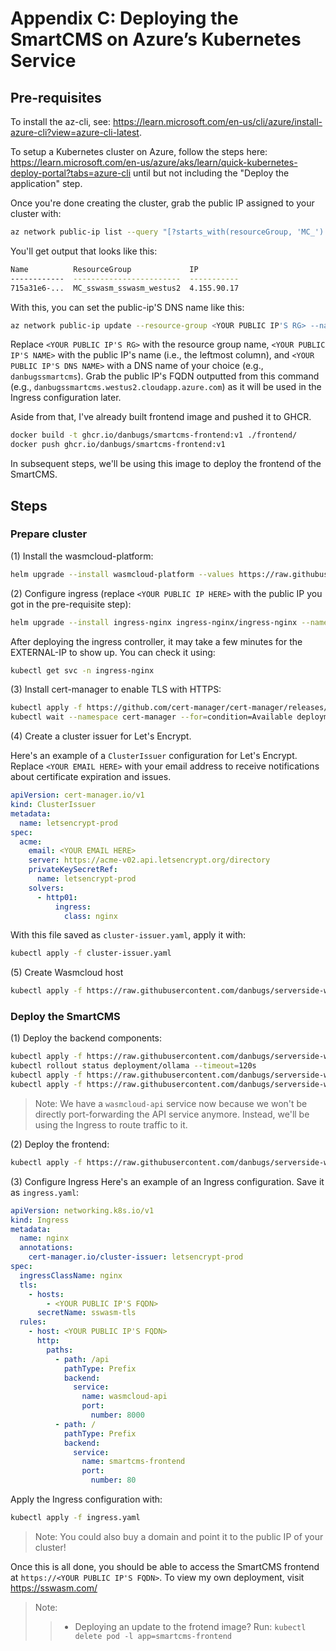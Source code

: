 # Appendix C: Deploying the SmartCMS on Azure’s Kubernetes Service

## Pre-requisites

To install the az-cli, see: https://learn.microsoft.com/en-us/cli/azure/install-azure-cli?view=azure-cli-latest.

To setup a Kubernetes cluster on Azure, follow the steps here: https://learn.microsoft.com/en-us/azure/aks/learn/quick-kubernetes-deploy-portal?tabs=azure-cli until but not including the "Deploy the application" step.

Once you're done creating the cluster, grab the public IP assigned to your cluster with:
```sh
az network public-ip list --query "[?starts_with(resourceGroup, 'MC_') && ipAddress!=null].{Name:name, ResourceGroup:resourceGroup, IP:ipAddress}" -o table
```

You'll get output that looks like this:
```sh
Name          ResourceGroup             IP
------------  ------------------------  -----------
715a31e6-...  MC_sswasm_sswasm_westus2  4.155.90.17
```

With this, you can set the public-ip'S DNS name like this:
```sh
az network public-ip update --resource-group <YOUR PUBLIC IP'S RG> --name <YOUR PUBLIC IP'S NAME> --dns-name <YOUR PUBLIC IP'S DNS NAME> --query "dnsSettings.fqdn"
```

Replace `<YOUR PUBLIC IP'S RG>` with the resource group name, `<YOUR PUBLIC IP'S NAME>` with the public IP's name (i.e., the leftmost column), and `<YOUR PUBLIC IP'S DNS NAME>` with a DNS name of your choice (e.g., `danbugssmartcms`). Grab the public IP's FQDN outputted from this command (e.g., `danbugssmartcms.westus2.cloudapp.azure.com`) as it will be used in the Ingress configuration later.

Aside from that, I've already built frontend image and pushed it to GHCR.
```sh
docker build -t ghcr.io/danbugs/smartcms-frontend:v1 ./frontend/
docker push ghcr.io/danbugs/smartcms-frontend:v1
```

In subsequent steps, we'll be using this image to deploy the frontend of the SmartCMS.

## Steps

### Prepare cluster

(1) Install the wasmcloud-platform:
```sh
helm upgrade --install wasmcloud-platform --values https://raw.githubusercontent.com/wasmCloud/wasmcloud/main/charts/wasmcloud-platform/values.yaml oci://ghcr.io/wasmcloud/charts/wasmcloud-platform:0.1.2 --dependency-update
```

(2) Configure ingress (replace `<YOUR PUBLIC IP HERE>` with the public IP you got in the pre-requisite step):
```sh
helm upgrade --install ingress-nginx ingress-nginx/ingress-nginx --namespace ingress-nginx --create-namespace --set controller.replicaCount=2 --set controller.nodeSelector."kubernetes\.io/os"=linux --set defaultBackend.nodeSelector."kubernetes\.io/os"=linux --set controller.service.externalTrafficPolicy=Local --set controller.service.loadBalancerIP="<YOUR PUBLIC IP HERE>"
```

After deploying the ingress controller, it may take a few minutes for the EXTERNAL-IP to show up. You can check it using:
```sh
kubectl get svc -n ingress-nginx
```

(3) Install cert-manager to enable TLS with HTTPS:
```sh
kubectl apply -f https://github.com/cert-manager/cert-manager/releases/latest/download/cert-manager.yaml
kubectl wait --namespace cert-manager --for=condition=Available deployment/cert-manager --timeout=120s

```

(4) Create a cluster issuer for Let's Encrypt.

Here's an example of a `ClusterIssuer` configuration for Let's Encrypt. Replace `<YOUR EMAIL HERE>` with your email address to receive notifications about certificate expiration and issues.
```yaml
apiVersion: cert-manager.io/v1
kind: ClusterIssuer
metadata:
  name: letsencrypt-prod
spec:
  acme:
    email: <YOUR EMAIL HERE>
    server: https://acme-v02.api.letsencrypt.org/directory
    privateKeySecretRef:
      name: letsencrypt-prod
    solvers:
      - http01:
          ingress:
            class: nginx
```

With this file saved as `cluster-issuer.yaml`, apply it with:
```sh
kubectl apply -f cluster-issuer.yaml
```

(5) Create Wasmcloud host
```sh
kubectl apply -f https://raw.githubusercontent.com/danbugs/serverside-wasm-book-code/refs/heads/main/app_c/setup/wasmcloud-host.yaml
```

### Deploy the SmartCMS

(1) Deploy the backend components:
```sh
kubectl apply -f https://raw.githubusercontent.com/danbugs/serverside-wasm-book-code/refs/heads/main/app_c/backend/ollama.yaml
kubectl rollout status deployment/ollama --timeout=120s
kubectl apply -f https://raw.githubusercontent.com/danbugs/serverside-wasm-book-code/refs/heads/main/app_c/backend/wadm.yaml
kubectl apply -f https://raw.githubusercontent.com/danbugs/serverside-wasm-book-code/refs/heads/main/app_c/backend/wasmcloud-api.yaml
```

> Note: We have a `wasmcloud-api` service now because we won't be directly port-forwarding the API service anymore. Instead, we'll be using the Ingress to route traffic to it.

(2) Deploy the frontend:
```sh
kubectl apply -f https://raw.githubusercontent.com/danbugs/serverside-wasm-book-code/refs/heads/main/app_c/frontend/frontend.yaml
```

(3) Configure Ingress
Here's an example of an Ingress configuration. Save it as `ingress.yaml`:
```yaml
apiVersion: networking.k8s.io/v1
kind: Ingress
metadata:
  name: nginx
  annotations:
    cert-manager.io/cluster-issuer: letsencrypt-prod
spec:
  ingressClassName: nginx
  tls:
    - hosts:
        - <YOUR PUBLIC IP'S FQDN>
      secretName: sswasm-tls  
  rules:
    - host: <YOUR PUBLIC IP'S FQDN>
      http:
        paths:
          - path: /api
            pathType: Prefix
            backend:
              service:
                name: wasmcloud-api
                port:
                  number: 8000
          - path: /
            pathType: Prefix
            backend:
              service:
                name: smartcms-frontend
                port:
                  number: 80
```

Apply the Ingress configuration with:
```sh
kubectl apply -f ingress.yaml
```

> Note: You could also buy a domain and point it to the public IP of your cluster!

Once this is all done, you should be able to access the SmartCMS frontend at `https://<YOUR PUBLIC IP'S FQDN>`. To view my own deployment, visit https://sswasm.com/

> Note: 
>> - Deploying an update to the frotend image? Run: `kubectl delete pod -l app=smartcms-frontend`